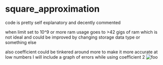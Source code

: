 # square_approximation
code is pretty self explanatory and decently commented

when limit set to 10^9 or more ram usage goes to >42 gigs of ram which is not ideal and could be improved by changing storage data type or something else

also coefficient could be tinkered around more to make it more accurate at low numbers
I will include a graph of errors while using coefficient 2
![foo](https://user-images.githubusercontent.com/29946764/140578950-1a4cc4ae-7e0f-4186-96ea-d8d2ff2aac1f.png)
